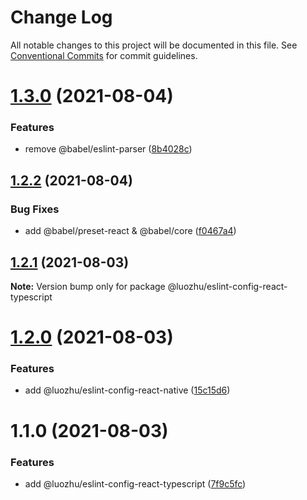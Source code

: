 # Change Log

All notable changes to this project will be documented in this file.
See [Conventional Commits](https://conventionalcommits.org) for commit guidelines.

# [1.3.0](https://github.com/youngjuning/luozhu-cli/compare/@luozhu/eslint-config-react-typescript@1.2.2...@luozhu/eslint-config-react-typescript@1.3.0) (2021-08-04)


### Features

* remove @babel/eslint-parser ([8b4028c](https://github.com/youngjuning/luozhu-cli/commit/8b4028c82397a435c6616424a6708dcb2fe5550a))





## [1.2.2](https://github.com/youngjuning/luozhu-cli/compare/@luozhu/eslint-config-react-typescript@1.2.1...@luozhu/eslint-config-react-typescript@1.2.2) (2021-08-04)


### Bug Fixes

* add @babel/preset-react & @babel/core ([f0467a4](https://github.com/youngjuning/luozhu-cli/commit/f0467a4bcd235a652bad6789d9e6444805696a28))





## [1.2.1](https://github.com/youngjuning/luozhu-cli/compare/@luozhu/eslint-config-react-typescript@1.2.0...@luozhu/eslint-config-react-typescript@1.2.1) (2021-08-03)

**Note:** Version bump only for package @luozhu/eslint-config-react-typescript





# [1.2.0](https://github.com/youngjuning/luozhu-cli/compare/@luozhu/eslint-config-react-typescript@1.1.0...@luozhu/eslint-config-react-typescript@1.2.0) (2021-08-03)


### Features

* add @luozhu/eslint-config-react-native ([15c15d6](https://github.com/youngjuning/luozhu-cli/commit/15c15d6181f1b41c420ef0bce4e151e57fd2b5b2))





# 1.1.0 (2021-08-03)


### Features

* add @luozhu/eslint-config-react-typescript ([7f9c5fc](https://github.com/youngjuning/luozhu-cli/commit/7f9c5fc203800d8a80078f5c73e0a4c4ed3b1c03))
